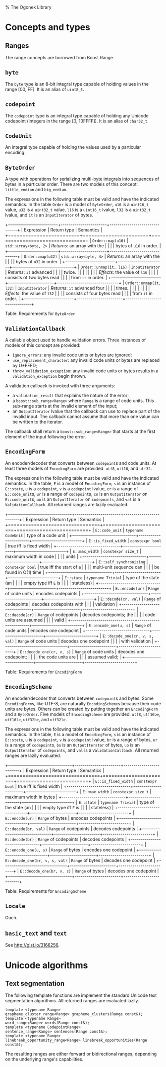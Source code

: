% The Ogonek Library

# Concepts and types 

## Ranges

The range concepts are borrowed from Boost.Range.

## `byte`

The `byte` type is an 8-bit integral type capable of holding values in the range
[00, FF]. It is an alias of `uint8_t`.

## `codepoint`

The `codepoint` type is an integral type capable of holding any Unicode
codepoint (integers in the range [0, 10FFFF]). It is an alias of `char32_t`.

## `CodeUnit`

An integral type capable of holding the values used by a particular encoding.

## `ByteOrder`

A type with operations for serializing multi-byte integrals into sequences of
bytes in a particular order. There are two models of this concept:
`little_endian` and `big_endian`.

The expressions in the following table must be valid and have the indicated
semantics. In the table `Order` is a model of `ByteOrder`, `u16` is a
`uint16_t` value, `u32` is a `uint32_t` value, `l16` is a `uint16_t` lvalue,
`l32` is a `uint32_t` lvalue, and `it` is an `InputIterator` of bytes.

+-------------------------+-----------------------+-------------------------------+
| Expression              | Return type           | Semantics                     |
+=========================+=======================+===============================+
| `Order::map(u16)`       | `std::array<byte, 2>` | *Returns*: an array with the  |
|                         |                       | bytes of `u16` in order.      |
+-------------------------+-----------------------+-------------------------------+
| `Order::map(u32)`       | `std::array<byte, 4>` | *Returns*: an array with the  |
|                         |                       | bytes of `u32` in order.      |
+-------------------------+-----------------------+-------------------------------+
| `Order::unmap(it, l16)` | `InputIterator`       | *Returns*: `it` advanced      |
|                         |                       | twice.                        |
|                         |                       |                               |
|                         |                       | *Effects*: the value of `l16` |
|                         |                       | consists of two bytes read    |
|                         |                       | from `it` in order.           |
+-------------------------+-----------------------+-------------------------------+
| `Order::unmap(it, l32)` | `InputIterator`       | *Returns*: `it` advanced four |
|                         |                       | times.                        |
|                         |                       |                               |
|                         |                       | *Effects*: the value of `l32` |
|                         |                       | consists of four bytes read   |
|                         |                       | from `it` in order.           |
+-------------------------+-----------------------+-------------------------------+

Table: Requirements for `ByteOrder`

## `ValidationCallback`

A callable object used to handle validation errors. Three instances of models
of this concept are provided:

 - `ignore_errors`: any invalid code units or bytes are ignored;
 - `use_replacement_character`: any invalid code units or bytes are replaced by
   U+FFFD;
 - `throw_validation_exception`: any invalid code units or bytes results in a
   `validation_exception` begin thrown.

A validation callback is invoked with three arguments:

 - a `validation_result` that explains the nature of the error;
 - a `boost::sub_range<Range>` where `Range` is a range of code units. This
   sub-range starts at the invalid element of the input;
 - an `OutputIterator` lvalue that the callback can use to replace part of the
   invalid input. The callback cannot assume that more than one value can be
   written to the iterator.

The callback shall return a `boost::sub_range<Range>` that starts at the first
element of the input following the error.

## `EncodingForm`

An encoder/decoder that converts between `codepoint`s and code units. At least
three models of `EncodingForm` are provided: `utf8`, `utf16`, and `utf32`.

The expressions in the following table must be valid and have the indicated
semantics. In the table, `E` is a model of `EncodingForm`, `s` is an instance
of `E::state`, `u` is a `codepoint`, `v` is a `codepoint` lvalue, `cr` is a
range of `E::code_unit`s, `ur` is a range of `codepoint`s, `co` is an
`OutputIterator` on `E::code_unit`s, `uo` is an `OutputIterator` on
`codepoints`, and `val` is a `ValidationCallback`. All returned ranges are
lazily evaluated.

+--------------------------------+-----------------------+-------------------------+
| Expression                     | Return type           | Semantics               |
+================================+=======================+=========================+
| `E::code_unit`                 | `typename CodeUnit`   | type of a code unit     |
+--------------------------------+-----------------------+-------------------------+
| `E::is_fixed_width`            | `constexpr bool`      | true iff is fixed width |
+--------------------------------+-----------------------+-------------------------+
| `E::max_width`                 | `constexpr size_t`    | maximum width in code   |
|                                |                       | units                   |
+--------------------------------+-----------------------+-------------------------+
| `E::self_synchronizing`        | `constexpr bool`      | true iff the start of a |
|                                |                       | multi-unit sequence can |
|                                |                       | be found in O(1) time   |
+--------------------------------+-----------------------+-------------------------+
| `E::state`                     | `typename Trivial`    | type of the state (an   |
|                                |                       | empty type iff `E` is   |
|                                |                       | stateless)              |
+--------------------------------+-----------------------+-------------------------+
| `E::encode(ur)`                | `Range` of code units | encodes codepoints      |
+--------------------------------+-----------------------+-------------------------+
| `E::decode(cr, val)`           | `Range` of codepoints | decodes codepoints with |
|                                |                       | validation              |
+--------------------------------+-----------------------+-------------------------+
| `E::decode(cr)`                | `Range` of codepoints | decodes codepoints; the |
|                                |                       | code units are assumed  |
|                                |                       | valid                   |
+--------------------------------+-----------------------+-------------------------+
| `E::encode_one(u, s)`          | `Range` of code units | encodes one codepoint   |
+--------------------------------+-----------------------+-------------------------+
| `E::decode_one(cr, v, s, val)` | `Range` of code units | decodes one codepoint   |
|                                |                       | with validation         |
+--------------------------------+-----------------------+-------------------------+
| `E::decode_one(cr, v, s)`      | `Range` of code units | decodes one codepoint;  |
|                                |                       | the code units are      |
|                                |                       | assumed valid;          |
+--------------------------------+-----------------------+-------------------------+

Table: Requirements for `EncodingForm`

## `EncodingScheme`

An encoder/decoder that converts between `codepoint`s and bytes. Some
`EncodingForm`s, like UTF-8, are naturally `EncodingScheme`s because their code
units are bytes. Others can be created by putting together an `EncodingForm` and
a `ByteOrder`. Five models of `EncodingScheme` are provided: `utf8`, `utf16be`,
`utf16le`, `utf32be`, and `utf32le`.

The expressions in the following table must be valid and have the indicated
semantics. In the table, `E` is a model of `EncodingForm`, `s` is an instance
of `E::state`, `u` is a `codepoint`, `v` is a `codepoint` lvalue, `br` is a
range of bytes, `ur` is a range of `codepoint`s, `bo` is an `OutputIterator` of
bytes, `uo` is an `OutputIterator` of `codepoints`, and `val` is a
`ValidationCallback`. All returned ranges are lazily evaluated.

+--------------------------------+-----------------------+-------------------------+
| Expression                     | Return type           | Semantics               |
+================================+=======================+=========================+
| `E::is_fixed_width`            | `constexpr bool`      | true iff is fixed width |
+--------------------------------+-----------------------+-------------------------+
| `E::max_width`                 | `constexpr size_t`    | maximum width in bytes  |
+--------------------------------+-----------------------+-------------------------+
| `E::state`                     | `typename Trivial`    | type of the state (an   |
|                                |                       | empty type iff `E` is   |
|                                |                       | stateless)              |
+--------------------------------+-----------------------+-------------------------+
| `E::encode(ur)`                | `Range` of bytes      | encodes codepoints      |
+--------------------------------+-----------------------+-------------------------+
| `E::decode(br, val)`           | `Range` of codepoints | decodes codepoints      |
+--------------------------------+-----------------------+-------------------------+
| `E::decode(br)`                | `Range` of codepoints | decodes codepoints      |
+--------------------------------+-----------------------+-------------------------+
| `E::encode_one(u, s)`          | `Range` of bytes      | encodes one codepoint   |
+--------------------------------+-----------------------+-------------------------+
| `E::decode_one(br, v, s, val)` | `Range` of bytes      | decodes one codepoint   |
+--------------------------------+-----------------------+-------------------------+
| `E::decode_one(br, v, s)`      | `Range` of bytes      | decodes one codepoint   |
+--------------------------------+-----------------------+-------------------------+

Table: Requirements for `EncodingScheme`

## `Locale`

Ouch.

## `basic_text` and `text`

See http://gist.io/3166256.

# Unicode algorithms

## Text segmentation

The following template functions are implement the standard Unicode text
segmentation algorithms. All returned ranges are evaluated lazily.

    template <typename Range>
    grapheme_cluster_range<Range> grapheme_clusters(Range const&);
    template <typename Range>
    word_range<Range> words(Range const&);
    template <typename CodepointRange>
    sentence_range<Range> sentences(Range const&);
    template <typename Range>
    linebreak_opportunity_range<Range> linebreak_opportunities(Range const&);

The resulting ranges are either forward or bidirectional ranges, depending on
the underlying range's capabilities.

